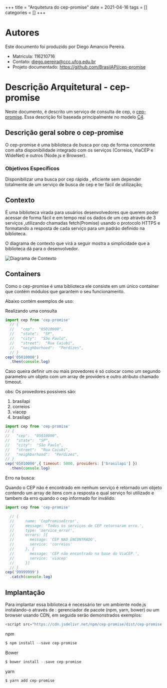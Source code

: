 +++
title = "Arquitetura do cep-promise"
date = 2021-04-16
tags = []
categories = []
+++
 
# Autores
 
Este documento foi produzido por Diego Amancio Pereira.
 
- Matrícula: 116210716
- Contato: diego.pereira@ccc.ufcg.edu.br
- Projeto documentado: https://github.com/BrasilAPI/cep-promise
 
# Descrição Arquitetural - cep-promise
 
Neste documento, é descrito um serviço de consulta de cep, o [cep-promise](https://github.com/BrasilAPI/cep-promise). Essa descrição foi baseada principalmente no modelo [C4](https://c4model.com/).
 
## Descrição geral sobre o cep-promise
 
O cep-promise é uma biblioteca de busca por cep de forma concorrente  com alta disponibilidade integrado com os serviços (Correios, ViaCEP e WideNet) e outros (Node.js e Browser).
 
### Objetivos Específicos
 
Disponibilizar uma busca por cep rápida , eficiente sem depender totalmente de um serviço de busca de cep e ter fácil de utilização;

## Contexto

É uma biblioteca virada para usuários desenvolvedores que querem poder acessar de forma fácil e em tempo real os dados de um cep através de 3 serviços ,utilizando chamadas fetch(Promise) usando o protocolo HTTPS e formatando a resposta de cada serviço para um padrão definido na biblioteca.

O diagrama de contexto que virá a seguir mostra a simplicidade que a biblioteca dá para o desenvolvedor.

![Diagrama de Contexto](cep-promise-context-diagram.png)

## Containers

Como o cep-promise é uma biblioteca ele consiste em um único container que contém módulos que garantem o seu funcionamento.

Abaixo contém exemplos de uso:

Realizando uma consulta

```js
import cep from 'cep-promise'
  // {
  //   "cep":  "05010000",
  //   "state":  "SP",
  //   "city":  "São Paulo",
  //   "street":  "Rua Caiubí",
  //   "neighborhood":  "Perdizes",
  // }
cep('05010000')
  .then(console.log)

```

Caso queira definir um ou mais provedores é só colocar como um segundo parametro um objeto com um array de providers e outro atributo
chamado timeout.

obs: Os provedores possíveis são:
<ol>
  <li> brasilapi </li>
  <li> correios </li>
  <li> viacep </li>
  <li> brasilapi </li>
</ol>

```js
import cep from 'cep-promise'
// {
//   "cep":  "05010000",
//   "state":  "SP",
//   "city":  "São Paulo",
//   "street":  "Rua Caiubí",
//   "neighborhood":  "Perdizes",
// }
cep('05010000',{ timeout: 5000, providers: ['brasilapi'] })
  .then(console.log)

```
Erro na busca:

Quando o CEP não é encontrado em nenhum serviço é retornado um objeto contendo um array de itens com a resposta 
e qual serviço foi utilizado e tambem da erro quando o cep informado for inválido.

```js
import cep from 'cep-promise'

  // {
  //     name: 'CepPromiseError',
  //     message: 'Todos os serviços de CEP retornaram erro.',
  //     type: 'service_error',
  //     errors: [{
  //       message: 'CEP NAO ENCONTRADO',
  //       service: 'correios'
  //     }, {
  //       message: 'CEP não encontrado na base do ViaCEP.',
  //       service: 'viacep'
  //     }]
  // }
cep('99999999')
  .catch(console.log)

```
## Implantação

Para implantar essa biblioteca é necessário ter um ambiente node.js instalando-o através de : gerenciador de pacote (npm, yarn, bower) ou um browser usando CDN, em seguida serão demonstrados exemplos:

```js
<script src="https://cdn.jsdelivr.net/npm/cep-promise/dist/cep-promise.min.js"></script>
```

npm
```js
$ npm install --save cep-promise
```
Bower
```js
$ bower install --save cep-promise
```

yarn
```js
$ yarn add cep-promise
```
